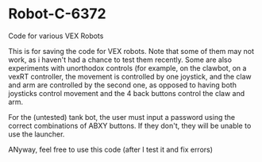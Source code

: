 # Robot-C-6372
Code for various VEX Robots

This is for saving the code for VEX robots. Note that some of them may not work, as i haven't had a chance to test them recently. 
Some are also experiments with unorthodox controls 
(for example, on the clawbot, on a vexRT controller, the movement is controlled by one joystick, and the claw and arm are controlled by the second one,
as opposed to having both joysticks control movement and the 4 back buttons control the claw and arm.

For the (untested) tank bot, the user must input a password using the correct combinations of ABXY buttons. If they don't, they will be unable to use the launcher.

ANyway, feel free to use this code (after I test it and fix errors)
